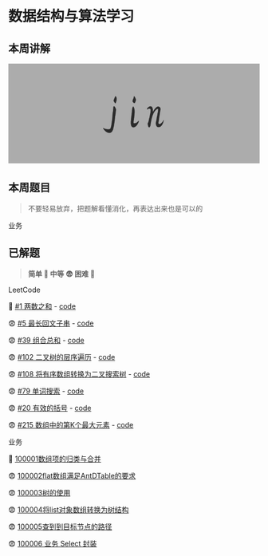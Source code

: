# 数据结构与算法学习

## 本周讲解

<img src="https://github.com/OnlyFlyer/leetcode-practice/blob/master/images/jin.png?raw=true" height="200" />

## 本周题目

> 不要轻易放弃，把题解看懂消化，再表达出来也是可以的


业务


## 已解题

> **简单 🤔 中等 😨 困难 🥶**

LeetCode

🤔 [#1 两数之和](https://leetcode-cn.com/problems/two-sum/) - [code](./code/[1]两数之和)

😨 [#5 最长回文子串](https://leetcode-cn.com/problems/longest-palindromic-substring/) - [code](./code/[5]最长回文子串/index.js)

😨 [#39 组合总和](https://leetcode-cn.com/problems/combination-sum/) - [code](./code/[39]组合总和)

😨 [#102 二叉树的层序遍历](https://leetcode-cn.com/problems/binary-tree-level-order-traversal/) - [code](./code/[102]二叉树的层序遍历/index.js)

😨 [#108 将有序数组转换为二叉搜索树](https://leetcode-cn.com/problems/convert-sorted-array-to-binary-search-tree/) - [code](./code/[108]将有序数组转换为二叉搜索树/index.js)

😨 [#79 单词搜索](https://leetcode-cn.com/problems/word-search/) - [code](./code/[79]单词搜索/index.js)

😨 [#20 有效的括号](https://leetcode-cn.com/problems/valid-parentheses/) - [code](./code/[20]有效的括号/index.js)

😨 [#215 数组中的第K个最大元素](https://leetcode-cn.com/problems/kth-largest-element-in-an-array/) - [code](./code/[215]数组中的第K个最大元素/index.js)



业务

🤔 [100001数组项的归类与合并](./businessCode/100001)

😨 [100002flat数组满足AntDTable的要求](./businessCode/100002)

😨 [100003树的使用](./businessCode/100003/index.js)

😨 [100004将list对象数组转换为树结构](./businessCode/100004/index.js)

😨 [100005查到到目标节点的路径](./businessCode/100005/index.js)

😨 [100006 业务 Select 封装](./businessCode/100006/index.js)

